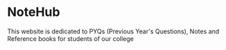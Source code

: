 # NoteHub
 This website is dedicated to PYQs (Previous Year's Questions), Notes  and Reference books for students of our college
